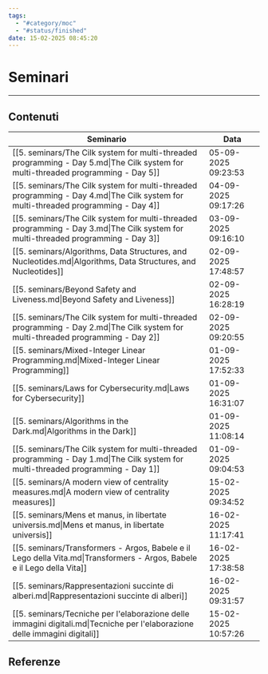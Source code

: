 ```yaml
---
tags:
  - "#category/moc"
  - "#status/finished"
date: 15-02-2025 08:45:20
---
```

# Seminari
---
## Contenuti
<!-- QueryToSerialize: TABLE WITHOUT ID file.link AS Seminario, date AS Data FROM "5. seminars" SORT file.ctime DESC -->
<!-- SerializedQuery: TABLE WITHOUT ID file.link AS Seminario, date AS Data FROM "5. seminars" SORT file.ctime DESC -->

| Seminario                                                                                                                         | Data                |
| --------------------------------------------------------------------------------------------------------------------------------- | ------------------- |
| [[5. seminars/The Cilk system for multi-threaded programming - Day 5.md\|The Cilk system for multi-threaded programming - Day 5]] | 05-09-2025 09:23:53 |
| [[5. seminars/The Cilk system for multi-threaded programming - Day 4.md\|The Cilk system for multi-threaded programming - Day 4]] | 04-09-2025 09:17:26 |
| [[5. seminars/The Cilk system for multi-threaded programming - Day 3.md\|The Cilk system for multi-threaded programming - Day 3]] | 03-09-2025 09:16:10 |
| [[5. seminars/Algorithms, Data Structures, and Nucleotides.md\|Algorithms, Data Structures, and Nucleotides]]                     | 02-09-2025 17:48:57 |
| [[5. seminars/Beyond Safety and Liveness.md\|Beyond Safety and Liveness]]                                                         | 02-09-2025 16:28:19 |
| [[5. seminars/The Cilk system for multi-threaded programming - Day 2.md\|The Cilk system for multi-threaded programming - Day 2]] | 02-09-2025 09:20:55 |
| [[5. seminars/Mixed-Integer Linear Programming.md\|Mixed-Integer Linear Programming]]                                             | 01-09-2025 17:52:33 |
| [[5. seminars/Laws for Cybersecurity.md\|Laws for Cybersecurity]]                                                                 | 01-09-2025 16:31:07 |
| [[5. seminars/Algorithms in the Dark.md\|Algorithms in the Dark]]                                                                 | 01-09-2025 11:08:14 |
| [[5. seminars/The Cilk system for multi-threaded programming - Day 1.md\|The Cilk system for multi-threaded programming - Day 1]] | 01-09-2025 09:04:53 |
| [[5. seminars/A modern view of centrality measures.md\|A modern view of centrality measures]]                                     | 15-02-2025 09:34:52 |
| [[5. seminars/Mens et manus, in libertate universis.md\|Mens et manus, in libertate universis]]                                   | 16-02-2025 11:17:41 |
| [[5. seminars/Transformers - Argos, Babele e il Lego della Vita.md\|Transformers - Argos, Babele e il Lego della Vita]]           | 16-02-2025 17:38:58 |
| [[5. seminars/Rappresentazioni succinte di alberi.md\|Rappresentazioni succinte di alberi]]                                       | 16-02-2025 09:31:57 |
| [[5. seminars/Tecniche per l'elaborazione delle immagini digitali.md\|Tecniche per l'elaborazione delle immagini digitali]]       | 15-02-2025 10:57:26 |
<!-- SerializedQuery END -->


## Referenze
